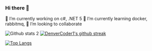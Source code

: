 ### Hi there 👋

<!--
**gurgen22/gurgen22** is a ✨ _special_ ✨ repository because its `README.md` (this file) appears on your GitHub profile.

Here are some ideas to get you started:
- 
-->
🔭 I’m currently working on c#, .NET 5
🌱 I’m currently learning docker, rabbitmq, 
👯 I’m looking to collaborate 


![Github stats 2](https://github-readme-stats.vercel.app/api?username=gurgen22&show_icons=true&theme=radical)
[![DenverCoder1's github streak](https://github-readme-streak-stats.herokuapp.com/?user=gurgen22&theme=blue-green)](https://github.com/DenverCoder1/github-readme-streak-stats)

[![Top Langs](https://github-readme-stats.vercel.app/api/top-langs/?username=anuraghazra)](https://github.com/anuraghazra/github-readme-stats)
